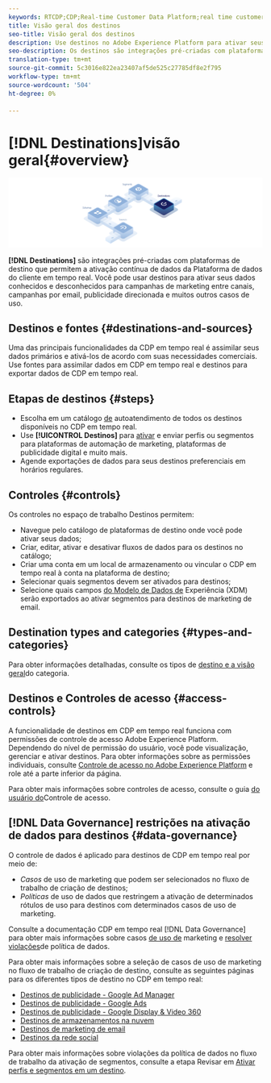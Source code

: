 ```yaml
---
keywords: RTCDP;CDP;Real-time Customer Data Platform;real time customer data platform;real time cdp;cdp;destinations;destination;rtcdp
title: Visão geral dos destinos
seo-title: Visão geral dos destinos
description: Use destinos no Adobe Experience Platform para ativar seus dados conhecidos e desconhecidos para campanhas de marketing entre canais, campanhas por email, publicidade direcionada e muitos outros casos de uso.
seo-description: Os destinos são integrações pré-criadas com plataformas de destino que permitem a ativação contínua de dados da Plataforma de dados do cliente em tempo real. Você pode usar Destinos na Plataforma de dados do cliente em tempo real do Adobe para ativar seus dados conhecidos e desconhecidos para campanhas de marketing entre canais, campanhas de email, anúncios direcionados e muitos outros casos de uso.
translation-type: tm+mt
source-git-commit: 5c3016e822ea23407af5de525c27785df8e2f795
workflow-type: tm+mt
source-wordcount: '504'
ht-degree: 0%

---
```



# [!DNL Destinations]visão geral{#overview}

![Banner de visão geral de destinos](/help/rtcdp/destinations/assets/destinations-overview-banner.png)

**[!DNL Destinations]** são integrações pré-criadas com plataformas de destino que permitem a ativação contínua de dados da Plataforma de dados do cliente em tempo real. Você pode usar destinos para ativar seus dados conhecidos e desconhecidos para campanhas de marketing entre canais, campanhas por email, publicidade direcionada e muitos outros casos de uso.

## Destinos e fontes {#destinations-and-sources}

Uma das principais funcionalidades da CDP em tempo real é assimilar seus dados primários e ativá-los de acordo com suas necessidades comerciais. Use fontes para assimilar dados em CDP em tempo real e destinos para exportar dados de CDP em tempo real.

## Etapas de destinos {#steps}

* Escolha em um catálogo [de](/help/rtcdp/destinations/destinations-catalog.md) autoatendimento de todos os destinos disponíveis no CDP em tempo real.
* Use **[!UICONTROL Destinos]** para [ativar](/help/rtcdp/destinations/activate-destinations.md) e enviar perfis ou segmentos para plataformas de automação de marketing, plataformas de publicidade digital e muito mais.
* Agende exportações de dados para seus destinos preferenciais em horários regulares.

## Controles {#controls}

Os controles no espaço de trabalho [](/help/rtcdp/destinations/destinations-workspace.md) Destinos permitem:

* Navegue pelo catálogo de plataformas de destino onde você pode ativar seus dados;
* Criar, editar, ativar e desativar fluxos de dados para os destinos no catálogo;
* Criar uma conta em um local de armazenamento ou vincular o CDP em tempo real à conta na plataforma de destino;
* Selecionar quais segmentos devem ser ativados para destinos;
* Selecione quais campos [do Modelo de Dados de](../../xdm/home.md) Experiência (XDM) serão exportados ao ativar segmentos para destinos de marketing de email.

## Destination types and categories {#types-and-categories}

Para obter informações detalhadas, consulte os tipos de [destino e a visão geral](/help/rtcdp/destinations/destination-types.md)do categoria.

## Destinos e Controles de acesso {#access-controls}

A funcionalidade de destinos em CDP em tempo real funciona com permissões de controle de acesso Adobe Experience Platform. Dependendo do nível de permissão do usuário, você pode visualização, gerenciar e ativar destinos. Para obter informações sobre as permissões individuais, consulte [Controle de acesso no Adobe Experience Platform](../../access-control/home.md) e role até a parte inferior da página.

Para obter mais informações sobre controles de acesso, consulte o guia [do usuário do](../../access-control/ui/overview.md)Controle de acesso.

## [!DNL Data Governance] restrições na ativação de dados para destinos {#data-governance}

O controle de dados é aplicado para destinos de CDP em tempo real por meio de:

* *Casos* de uso de marketing que podem ser selecionados no fluxo de trabalho de criação de destinos;
* *Políticas* de uso de dados que restringem a ativação de determinados rótulos de uso para destinos com determinados casos de uso de marketing.

Consulte a documentação CDP em tempo real [!DNL Data Governance] para obter mais informações sobre casos [de uso de](/help/rtcdp/privacy/data-governance-overview.md#destinations) marketing e [resolver violações](/help/rtcdp/privacy/data-governance-overview.md#enforcement)de política de dados.

Para obter mais informações sobre a seleção de casos de uso de marketing no fluxo de trabalho de criação de destino, consulte as seguintes páginas para os diferentes tipos de destino no CDP em tempo real:

* [Destinos de publicidade - Google Ad Manager ](/help/rtcdp/destinations/google-ad-manager-destination.md)
* [Destinos de publicidade - Google Ads](/help/rtcdp/destinations/google-ads-destination.md)
* [Destinos de publicidade - Google Display &amp; Video 360 ](/help/rtcdp/destinations/google-dv360-destination.md)
* [Destinos de armazenamentos na nuvem](/help/rtcdp/destinations/cloud-storage-destinations-workflow.md)
* [Destinos de marketing de email](/help/rtcdp/destinations/email-marketing-destinations.md)
* [Destinos da rede social](/help/rtcdp/destinations/social-network-destinations-workflow.md)

Para obter mais informações sobre violações da política de dados no fluxo de trabalho da ativação de segmentos, consulte a etapa Revisar em [Ativar perfis e segmentos em um destino](/help/rtcdp/destinations/activate-destinations.md#review).